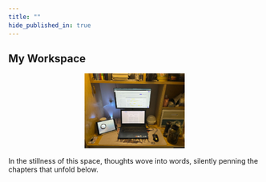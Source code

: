 ```yaml
---
title: ""
hide_published_in: true
---
```

## My Workspace
<div style="text-align:center;">
  <img src="../images/18.jpg" alt="photo" width="200">
</div>

In the stillness of this space, thoughts wove into words, silently penning the chapters that unfold below.
